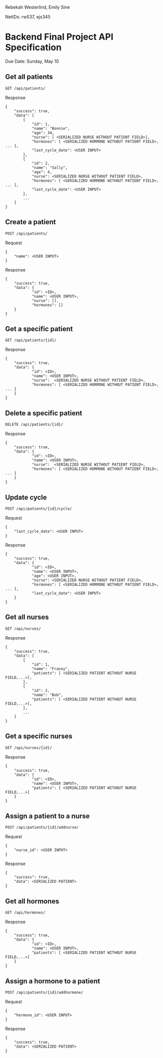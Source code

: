 Rebekah Westerlind, Emily Sine

NetIDs: rw537, ejs345

# Backend Final Project API Specification
Due Date: Sunday, May 10

## Get all patients

```
GET /api/patients/
```
Response
    
    {
        "success": true,
        "data": [
            {
                "id": 1,
                "name": "Bonnie",
                "age": 34,
                "nurse": [ <SERIALIZED NURSE WITHOUT PATIENT FIELD>],
                "hormones": [ <SERIALIZED HORMONE WITHOUT PATIENT FIELD>, ... ],
                "last_cycle_date": <USER INPUT>
            },
            {
                "id": 2,
                "name": "Sally",
                "age": 4,
                "nurse": <SERIALIZED NURSE WITHOUT PATIENT FIELD>,
                "hormones": [ <SERIALIZED HORMONE WITHOUT PATIENT FIELD>, ... ],
                "last_cycle_date": <USER INPUT>
            },
            ...
        ]
    }



## Create a patient
```
POST /api/patients/
```
Request

    {
        "name": <USER INPUT>
    }
    
Response

    {
        "success": true,
        "data": {
                "id": <ID>,
                "name": <USER INPUT>,
                "nurse": [],
                "hormones": []
        }
    }

## Get a specific patient
```
GET /api/patients/{id}/
```
Response

    {
        "success": true,
        "data": {
                "id": <ID>,
                "name": <USER INPUT>,
                "nurse":  <SERIALIZED NURSE WITHOUT PATIENT FIELD>,
                "hormones": [ <SERIALIZED HORMONE WITHOUT PATIENT FIELD>, ... ]
        }
    }


## Delete a specific patient
```
DELETE /api/patients/{id}/
```
Response

    {
        "success": true,
        "data": {
                "id": <ID>,
                "name": <USER INPUT>,
                "nurse":  <SERIALIZED NURSE WITHOUT PATIENT FIELD>,
                "hormones": [ <SERIALIZED HORMONE WITHOUT PATIENT FIELD>, ... ]
        }
    }
   
## Update cycle
```
POST /api/patients/{id}/cycle/
```
Request

    {
        "last_cycle_date": <USER INPUT>
    }
    
Response

    {
        "success": true,
        "data": {
                "id": <ID>,
                "name": <USER INPUT>,
                "age": <USER INPUT>,
                "nurse": <SERIALIZED NURSE WITHOUT PATIENT FIELD>,
                "hormones": [ <SERIALIZED HORMONE WITHOUT PATIENT FIELD>, ... ],
                "last_cycle_date": <USER INPUT>
        }
    }

## Get all nurses
```
GET /api/nurses/
```
Response

    {
        "success": true,
        "data": [
            {
                "id": 1,
                "name": "Franny",
                "patients": [ <SERIALIZED PATIENT WITHOUT NURSE FIELD,...>],
            },
            {
                "id": 2,
                "name": "Bob",
                "patients": [ <SERIALIZED PATIENT WITHOUT NURSE FIELD,...>],
            },
            ...
        ]
    }

## Get a specific nurses
```
GET /api/nurses/{id}/
```
Response

    {
        "success": true,
        "data": {
                "id": <ID>,
                "name": <USER INPUT>,
                "patients": [ <SERIALIZED PATIENT WITHOUT NURSE FIELD,...>]
        }
    }
## Assign a patient to a nurse
```
POST /api/patients/{id}/addnurse/
```
Request

    {
        "nurse_id": <USER INPUT>
    }

Response

    {
        "success": true,
        "data": <SERIALIZED PATIENT>
    }    

## Get all hormones
```
GET /api/hormones/
```
Response

    {
        "success": true,
        "data": {
                "id": <ID>,
                "name": <USER INPUT>,
                "patients": [ <SERIALIZED PATIENT WITHOUT NURSE FIELD,...>]
        }
    }

## Assign a hormone to a patient
```
POST /api/patients/{id}/addhormone/
```
Request

    {
        "hormone_id": <USER INPUT>
    }

Response

    {
        "success": true,
        "data": <SERIALIZED PATIENT>
    }   



